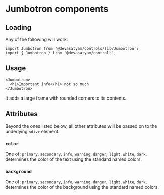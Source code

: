 # Jumbotron components

## Loading

Any of the following will work:

```
import Jumbotron from '@devasatyam/controls/lib/Jumbotron';
import { Jumbotron } from '@devasatyam/controls';
```

## Usage

```
<Jumbotron>
  <h1>Important info</h1> not so much
</Jumbotron>
```

It adds a large frame with rounded corners to its contents.

## Attributes

Beyond the ones listed below, all other attributes will be passed on to the underlying `<div>` element.

### `color`

One of: `primary`, `secondary`, `info`, `warning`, `danger`, `light`, `white`, `dark`, determines the color of the text using the standard named colors.

### `background`

One of: `primary`, `secondary`, `info`, `warning`, `danger`, `light`, `white`, `dark`, determines the color of the background using the standard named colors.
